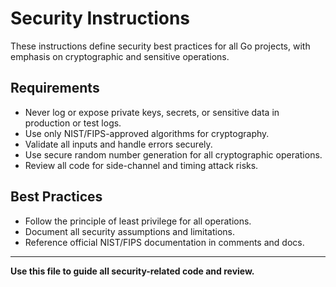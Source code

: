 # Security Instructions

These instructions define security best practices for all Go projects, with emphasis on cryptographic and sensitive operations.

## Requirements
- Never log or expose private keys, secrets, or sensitive data in production or test logs.
- Use only NIST/FIPS-approved algorithms for cryptography.
- Validate all inputs and handle errors securely.
- Use secure random number generation for all cryptographic operations.
- Review all code for side-channel and timing attack risks.

## Best Practices
- Follow the principle of least privilege for all operations.
- Document all security assumptions and limitations.
- Reference official NIST/FIPS documentation in comments and docs.

---

**Use this file to guide all security-related code and review.**
